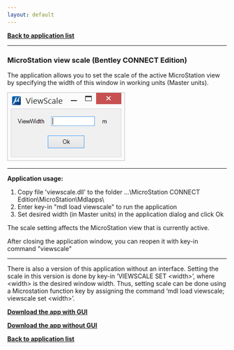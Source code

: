 ```yaml
---
layout: default
---
```


[**Back to application list**](../)

---

### MicroStation view scale (Bentley CONNECT Edition)

The application allows you to set the scale of the active MicroStation view by specifying the width of this window in working units (Master units).

![](./images/viewscale.jpg)

---

**Application usage:**

1.	Copy file 'viewscale.dll' to the folder …\MicroStation CONNECT Edition\MicroStation\Mdlapps\
2.	Enter key-in "mdl load viewscale" to run the application
3.	Set desired width (in Master units) in the application dialog and click Ok

The scale setting affects the MicroStation view that is currently active.

After closing the application window, you can reopen it with key-in command "viewscale"
	
---

There is also a version of this application without an interface. Setting the scale in this version is done by key-in ‘VIEWSCALE SET \<width\>’, where \<width\> is the desired window width. Thus, setting scale can be done using a Microstation function key by assigning the command ‘mdl load viewscale; viewscale set \<width\>’.

[**Download the app with GUI**](https://github.com/DenisAntoshkin/Applications/releases/download/ViewScaleWithGui/ViewScaleWithGui.zip)

[**Download the app without GUI**](https://github.com/DenisAntoshkin/Applications/releases/download/ViewScaleWithoutGui/ViewScaleWithoutGui.zip)

[**Back to application list**](../)